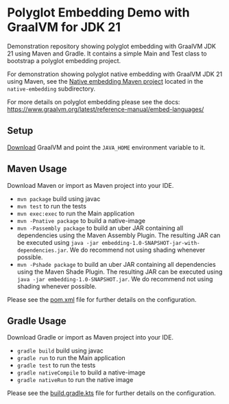 # Polyglot Embedding Demo with GraalVM for JDK 21 
Demonstration repository showing polyglot embedding with GraalVM JDK 21 using Maven and Gradle.
It contains a simple Main and Test class to bootstrap a polyglot embedding project.

For demonstration showing polyglot native embedding with GraalVM JDK 21 using Maven, see
the [Native embedding Maven project](native-embedding/README.md) located in the `native-embedding` subdirectory.

For more details on polyglot embedding please see the docs:
https://www.graalvm.org/latest/reference-manual/embed-languages/

## Setup

[Download](https://www.graalvm.org/downloads/) GraalVM and point the `JAVA_HOME` environment variable to it.

## Maven Usage

Download Maven or import as Maven project into your IDE.

* `mvn package` build using javac
* `mvn test` to run the tests
* `mvn exec:exec` to run the Main application
* `mvn -Pnative package` to build a native-image
* `mvn -Passembly package` to build an uber JAR containing all dependencies using the Maven Assembly Plugin. The resulting JAR can be executed using `java -jar embedding-1.0-SNAPSHOT-jar-with-dependencies.jar`. We do recommend not using shading whenever possible.
* `mvn -Pshade package` to build an uber JAR containing all dependencies using the Maven Shade Plugin. The resulting JAR can be executed using `java -jar embedding-1.0-SNAPSHOT.jar`. We do recommend not using shading whenever possible.

Please see the [pom.xml](./pom.xml) file for further details on the configuration.

## Gradle Usage

Download Gradle or import as Maven project into your IDE.

* `gradle build` build using javac
* `gradle run` to run the Main application
* `gradle test` to run the tests
* `gradle nativeCompile` to build a native-image 
* `gradle nativeRun` to run the native image
  
Please see the [build.gradle.kts](./build.gradle.kts) file for further details on the configuration.